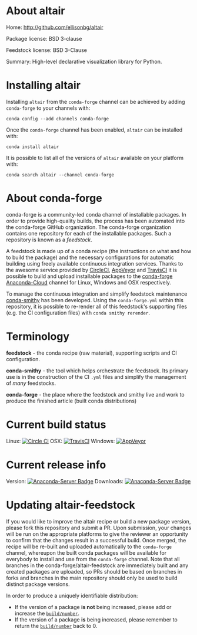 About altair
============

Home: http://github.com/ellisonbg/altair

Package license: BSD 3-clause

Feedstock license: BSD 3-Clause

Summary: High-level declarative visualization library for Python.



Installing altair
=================

Installing `altair` from the `conda-forge` channel can be achieved by adding `conda-forge` to your channels with:

```
conda config --add channels conda-forge
```

Once the `conda-forge` channel has been enabled, `altair` can be installed with:

```
conda install altair
```

It is possible to list all of the versions of `altair` available on your platform with:

```
conda search altair --channel conda-forge
```



About conda-forge
=================

conda-forge is a community-led conda channel of installable packages.
In order to provide high-quality builds, the process has been automated into the
conda-forge GitHub organization. The conda-forge organization contains one repository
for each of the installable packages. Such a repository is known as a *feedstock*.

A feedstock is made up of a conda recipe (the instructions on what and how to build
the package) and the necessary configurations for automatic building using freely
available continuous integration services. Thanks to the awesome service provided by
[CircleCI](https://circleci.com/), [AppVeyor](http://www.appveyor.com/)
and [TravisCI](https://travis-ci.org/) it is possible to build and upload installable
packages to the [conda-forge](https://anaconda.org/conda-forge)
[Anaconda-Cloud](http://docs.anaconda.org/) channel for Linux, Windows and OSX respectively.

To manage the continuous integration and simplify feedstock maintenance
[conda-smithy](http://github.com/conda-forge/conda-smithy) has been developed.
Using the ``conda-forge.yml`` within this repository, it is possible to re-render all of
this feedstock's supporting files (e.g. the CI configuration files) with ``conda smithy rerender``.


Terminology
===========

**feedstock** - the conda recipe (raw material), supporting scripts and CI configuration.

**conda-smithy** - the tool which helps orchestrate the feedstock.
                   Its primary use is in the construction of the CI ``.yml`` files
                   and simplify the management of *many* feedstocks.

**conda-forge** - the place where the feedstock and smithy live and work to
                  produce the finished article (built conda distributions)

Current build status
====================

Linux: [![Circle CI](https://circleci.com/gh/conda-forge/altair-feedstock.svg?style=shield)](https://circleci.com/gh/conda-forge/altair-feedstock)
OSX: [![TravisCI](https://travis-ci.org/conda-forge/altair-feedstock.svg?branch=master)](https://travis-ci.org/conda-forge/altair-feedstock)
Windows: [![AppVeyor](https://ci.appveyor.com/api/projects/status/github/conda-forge/altair-feedstock?svg=True)](https://ci.appveyor.com/project/conda-forge/altair-feedstock/branch/master)

Current release info
====================
Version: [![Anaconda-Server Badge](https://anaconda.org/conda-forge/altair/badges/version.svg)](https://anaconda.org/conda-forge/altair)
Downloads: [![Anaconda-Server Badge](https://anaconda.org/conda-forge/altair/badges/downloads.svg)](https://anaconda.org/conda-forge/altair)


Updating altair-feedstock
=========================

If you would like to improve the altair recipe or build a new
package version, please fork this repository and submit a PR. Upon submission,
your changes will be run on the appropriate platforms to give the reviewer an
opportunity to confirm that the changes result in a successful build. Once
merged, the recipe will be re-built and uploaded automatically to the
`conda-forge` channel, whereupon the built conda packages will be available for
everybody to install and use from the `conda-forge` channel.
Note that all branches in the conda-forge/altair-feedstock are
immediately built and any created packages are uploaded, so PRs should be based
on branches in forks and branches in the main repository should only be used to
build distinct package versions.

In order to produce a uniquely identifiable distribution:
 * If the version of a package **is not** being increased, please add or increase
   the [``build/number``](http://conda.pydata.org/docs/building/meta-yaml.html#build-number-and-string).
 * If the version of a package **is** being increased, please remember to return
   the [``build/number``](http://conda.pydata.org/docs/building/meta-yaml.html#build-number-and-string)
   back to 0.
